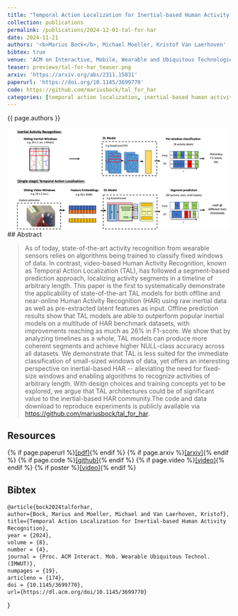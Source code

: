 ```yaml
---
title: "Temporal Action Localization for Inertial-based Human Activity Recognition"
collection: publications
permalink: /publications/2024-12-01-tal-for-har
date: 2024-11-21
authors: '<b>Marius Bock</b>, Michael Moeller, Kristof Van Laerhoven'
bibtex: true
venue: 'ACM on Interactive, Mobile, Wearable and Ubiquitous Technologies'
teaser: previews/tal-for-har_teaser.png
arxiv: 'https://arxiv.org/abs/2311.15831'
paperurl: 'https://doi.org/10.1145/3699770'
code: https://github.com/mariusbock/tal_for_har
categories: [temporal action localization, inertial-based human activity recognition]
---
```


{{ page.authors }}

<img class="pub_teaser" src="../images/previews/tal-for-har.png" alt="Teaser Image" title="teaser" />
## Abstract

> As of today, state-of-the-art activity recognition from wearable sensors relies on algorithms being trained to classify fixed windows of data. In contrast, video-based Human Activity Recognition, known as Temporal Action Localization (TAL), has followed a segment-based prediction approach, localizing activity segments in a timeline of arbitrary length. This paper is the first to systematically demonstrate the applicability of state-of-the-art TAL models for both offline and near-online Human Activity Recognition (HAR) using raw inertial data as well as pre-extracted latent features as input. Offline prediction results show that TAL models are able to outperform popular inertial models on a multitude of HAR benchmark datasets, with improvements reaching as much as 26% in F1-score. We show that by analyzing timelines as a whole, TAL models can produce more coherent segments and achieve higher NULL-class accuracy across all datasets. We demonstrate that TAL is less suited for the immediate classification of small-sized windows of data, yet offers an interesting perspective on inertial-based HAR -- alleviating the need for fixed-size windows and enabling algorithms to recognize activities of arbitrary length. With design choices and training concepts yet to be explored, we argue that TAL architectures could be of significant value to the inertial-based HAR community.The code and data download to reproduce experiments is publicly available via https://github.com/mariusbock/tal_for_har.

## Resources

{% if page.paperurl %}<a href=" {{ page.paperurl }} ">[pdf]</a>{% endif %} {% if page.arxiv %}<a href=" {{ page.arxiv }} ">[arxiv]</a>{% endif %} {% if page.code %}<a href=" {{ page.code }} ">[github]</a>{% endif %} {% if page.video %}<a href=" {{ page.video }} ">[video]</a>{% endif %} {% if poster %}<a href=" {{ page.poster }} ">[video]</a>{% endif %}

## Bibtex

    @article{bock2024talforhar,
    author={Bock, Marius and Moeller, Michael and Van Laerhoven, Kristof},
    title={Temporal Action Localization for Inertial-based Human Activity Recognition},
    year = {2024},
    volume = {8},
    number = {4},
    journal = {Proc. ACM Interact. Mob. Wearable Ubiquitous Technol. (IMWUT)},
    numpages = {19},
    articleno = {174},
    doi = {10.1145/3699770},
    url={https://dl.acm.org/doi/10.1145/3699770}
}
